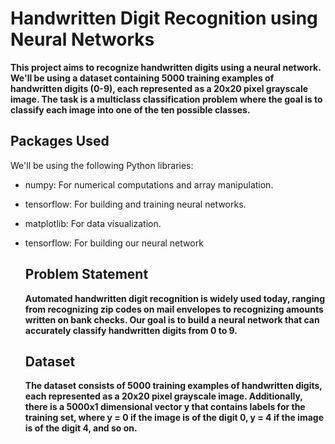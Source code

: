 # Handwritten Digit Recognition using Neural Networks
**This project aims to recognize handwritten digits using a neural network. We'll be using a dataset containing 5000 training examples of handwritten digits (0-9), each represented as a 20x20 pixel grayscale image. The task is a multiclass classification problem where the goal is to classify each image into one of the ten possible classes.**

## Packages Used
We'll be using the following Python libraries:
- numpy: For numerical computations and array manipulation.
- tensorflow: For building and training neural networks.
- matplotlib: For data visualization.
- tensorflow: For building our neural network

  ## Problem Statement
  **Automated handwritten digit recognition is widely used today, ranging from recognizing zip codes on mail envelopes to recognizing amounts written on bank checks. Our goal is to build a neural network that can accurately classify handwritten digits from 0 to 9.**

  ## Dataset
  **The dataset consists of 5000 training examples of handwritten digits, each represented as a 20x20 pixel grayscale image. Additionally, there is a 5000x1 dimensional vector y that contains labels for the training set, where y = 0 if the image is of the digit 0, y = 4 if the image is of the digit 4, and so on.**
  
